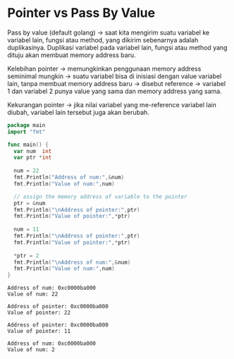 # Pointer vs Pass By Value

Pass by value (default golang) -> saat kita mengirim suatu variabel ke variabel lain, fungsi atau method, yang dikirim sebenarnya adalah duplikasinya. Duplikasi variabel pada variabel lain, fungsi atau method yang dituju akan membuat memory address baru.

Kelebihan pointer -> memungkinkan penggunaan memory address seminimal mungkin -> suatu variabel bisa di inisiasi dengan value variabel lain, tanpa membuat memory address baru -> disebut reference -> variabel 1 dan variabel 2 punya value yang sama dan memory address yang sama.

Kekurangan pointer -> jika nilai variabel yang me-reference variabel lain diubah, variabel lain tersebut juga akan berubah.

```go
package main
import "fmt"

func main() {
  var num  int
  var ptr *int
    
  num = 22
  fmt.Println("Address of num:",&num)
  fmt.Println("Value of num:",num)

  // assign the memory address of variable to the pointer
  ptr = &num
  fmt.Println("\nAddress of pointer:",ptr)
  fmt.Println("Value of pointer:",*ptr)
    
  num = 11
  fmt.Println("\nAddress of pointer:",ptr)
  fmt.Println("Value of pointer:",*ptr)
    
  *ptr = 2
  fmt.Println("\nAddress of num:",&num)
  fmt.Println("Value of num:",num)
}
```

```
Address of num: 0xc0000ba000
Value of num: 22

Address of pointer: 0xc0000ba000
Value of pointer: 22

Address of pointer: 0xc0000ba000
Value of pointer: 11

Address of num: 0xc0000ba000
Value of num: 2
```

